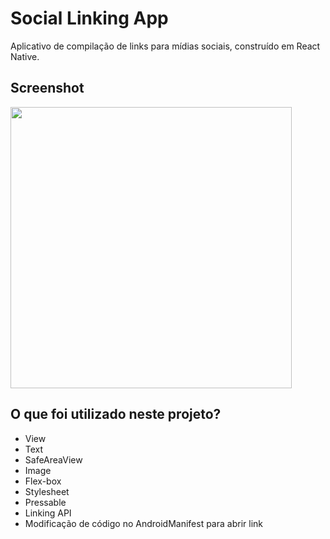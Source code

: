 # Social Linking App
Aplicativo de compilação de links para mídias sociais, construído em React Native.

## Screenshot
<img src="https://user-images.githubusercontent.com/84540148/167476549-eb82c3e3-48d3-4f27-b8fd-bebae008abf9.png" width="450px" />

## O que foi utilizado neste projeto?

- View
- Text
- SafeAreaView
- Image
- Flex-box
- Stylesheet
- Pressable
- Linking API
- Modificação de código no AndroidManifest para abrir link


